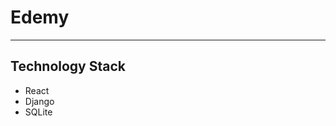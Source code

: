# Edemy
----------------------------------------------------------------

## Technology Stack
- React
- Django
- SQLite

